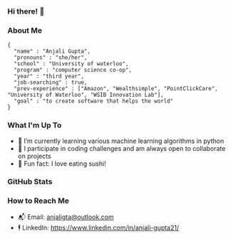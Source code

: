 ### Hi there! 👋

### About Me 
```
{
  "name" : "Anjali Gupta",
  "pronouns" : "she/her",
  "school" : "University of waterloo",
  "program" : "computer science co-op",
  "year" : "third year",
  "job-searching" : true,
  "prev-experience" : ["Amazon", "Wealthsimple", "PointClickCare", "University of Waterloo", "WSIB Innovation Lab"],
  "goal" : "to create software that helps the world"
}
```

### What I'm Up To 
- 🌱 I’m currently learning various machine learning algorithms in python
- 👯 I participate in coding challenges and am always open to collaborate on projects
- 🍣 Fun fact: I love eating sushi!

### GitHub Stats 


### How to Reach Me
- 📬 Email: anjaligta@outlook.com
- 🕴 LinkedIn: https://www.linkedin.com/in/anjali-gupta21/

<!--
**anjalig21/anjalig21** is a ✨ _special_ ✨ repository because its `README.md` (this file) appears on your GitHub profile.

Here are some ideas to get you started:

- 🔭 I’m currently working on ...
- 🌱 I’m currently learning ...
- 👯 I’m looking to collaborate on ...
- 🤔 I’m looking for help with ...
- 💬 Ask me about ...
- 📫 How to reach me: ...
- 😄 Pronouns: ...
- ⚡ Fun fact: ...
-->

